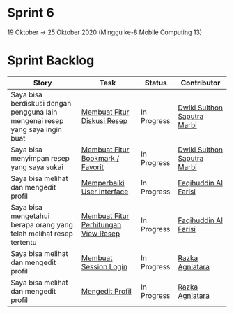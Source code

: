 # Sprint 6
19 Oktober -> 25 Oktober 2020 (Minggu ke-8 Mobile Computing 13)

# Sprint Backlog
Story | Task | Status| Contributor
--- | --- | --- | --- 
Saya bisa berdiskusi dengan pengguna lain mengenai resep yang saya ingin buat | [Membuat Fitur Diskusi Resep](https://github.com/DNABigBoss/Mobcom/issues/29) | In Progress | [Dwiki Sulthon Saputra Marbi](https://github.com/DNABigBoss)
Saya bisa menyimpan resep yang saya sukai | [Membuat Fitur Bookmark / Favorit](https://github.com/DNABigBoss/Mobcom/issues/27) | In Progress | [Dwiki Sulthon Saputra Marbi](https://github.com/DNABigBoss)
Saya bisa melihat dan mengedit profil | [Memperbaiki User Interface](https://github.com/DNABigBoss/Mobcom/issues/26) | In Progress | [Faqihuddin Al Farisi](https://github.com/falfisme)
Saya bisa mengetahui berapa orang yang telah melihat resep tertentu | [Membuat Fitur Perhitungan View Resep](https://github.com/DNABigBoss/Mobcom/issues/28) | In Progress | [Faqihuddin Al Farisi](https://github.com/falfisme)
Saya bisa melihat dan mengedit profil | [Membuat Session Login](https://github.com/DNABigBoss/Mobcom/issues/24) | In Progress | [Razka Agniatara](https://github.com/Razka173)
Saya bisa melihat dan mengedit profil  | [Mengedit Profil](https://github.com/DNABigBoss/Mobcom/issues/25) | In Progress | [Razka Agniatara](https://github.com/Razka173)